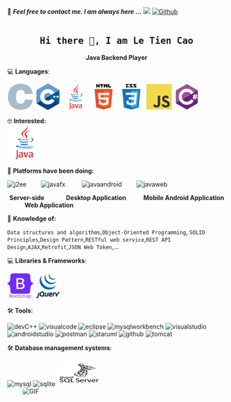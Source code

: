 <!--

## Complete list of github markdown emoji markup
https://gist.github.com/rxaviers/7360908

## technologies Icons 
https://simpleicons.org/

-->
📝 ***Feel free to contact me. I am always here ...*** <img src="https://media.giphy.com/media/WUlplcMpOCEmTGBtBW/giphy.gif" width="30">  [![Github](https://img.shields.io/github/followers/letiencao?label=Follow%20Me&style=social)](https://github.com/letiencao)
<br>
<br>

<h2 align='center'><samp><strong>Hi there 👋, I am Le Tien Cao</strong></samp></h2>
<p align='center'><strong>Java Backend Player</strong></p>

💻 **Languages**: <br>
<p align="left"> 
  <img src="https://raw.githubusercontent.com/devicons/devicon/master/icons/c/c-original.svg" alt="c" width="60" height="60"/>
  <img src="https://raw.githubusercontent.com/devicons/devicon/master/icons/cplusplus/cplusplus-original.svg" alt="cplusplus" width="60" height="60"/> 
  <img src="https://raw.githubusercontent.com/devicons/devicon/master/icons/java/java-original-wordmark.svg" alt="java" width="60" height="60"/> 
  <img src="https://raw.githubusercontent.com/devicons/devicon/master/icons/html5/html5-original-wordmark.svg" alt="html5" width="60" height="60"/> 
  <img src="https://raw.githubusercontent.com/devicons/devicon/master/icons/css3/css3-original-wordmark.svg" alt="css3" width="60" height="60"/> 
  <img src="https://raw.githubusercontent.com/devicons/devicon/master/icons/javascript/javascript-original.svg" alt="javascript" width="60" height="60"/> 
   <img src="https://raw.githubusercontent.com/devicons/devicon/master/icons/csharp/csharp-original.svg" alt="c#" width="60" height="60"/> 
  
 🤓 **Interested:** <br>
  <img src="https://raw.githubusercontent.com/devicons/devicon/master/icons/java/java-original-wordmark.svg" alt="java" width="80" height="80"/> 

🧐 **Platforms have been doing:**<br>
<p align="left"> 
 <img src="https://i.pinimg.com/originals/ec/be/4b/ecbe4b1deef8e7582f0959b1559e729f.png" alt="j2ee"  width="100" height="120"/><img width="30"/>
 <img src="https://upload.wikimedia.org/wikipedia/en/c/cc/JavaFX_Logo.png" alt="javafx" width="160" height="80"/> <img width="30"/>
 <img src="http://starbeamrainbowlabs.com/blog/images/20180326-java-android-banner.png" alt="javaandroid" width="160" height="80"/><img width="30"/>
   <img src="https://www.javaindia.in/blog/wp-content/uploads/2020/09/java-web-development.png" alt="javaweb" width="200" height="100"/>

 <p align="left"> 
   <img width="5"><strong>Server-side</strong><img width="50"><strong>Desktop Application</strong><img width="40"><strong>Mobile Android Application</strong><img width="40"><strong>Web Application</strong>


  
  
🧐 **Knowledge of:**<br>
  
`Data structures and algorithms`,`Object-Oriented Programming`, `SOLID Principles`,`Design Pattern`,`RESTful web service`,`REST API Design`,`AJAX`,`Retrofit`,`JSON Web Token`,...

💻 **Libraries & Frameworks**: <br>
<p align="left"> 
  <img src="https://raw.githubusercontent.com/devicons/devicon/master/icons/bootstrap/bootstrap-plain-wordmark.svg" alt="bootstrap" width="60" height="60"/>
  <img src="https://raw.githubusercontent.com/devicons/devicon/master/icons/jquery/jquery-original-wordmark.svg" alt="jquery" width="60" height="60"/> 

🛠️ **Tools**: <br>
<p align="left"> 
  <img src="https://icon-library.com/images/dev-icon/dev-icon-13.jpg" alt="devC++" width="60" height="60"/>
  <img src="https://res.cloudinary.com/canonical/image/fetch/f_auto,q_auto,fl_sanitize,c_fill,w_720/https://ubuntu.com/wp-content/uploads/c9f4/visualstudio_code-card.png" alt="visualcode" width="120" height="60"/> 
   <img src="https://www.logo.wine/a/logo/Eclipse_(software)/Eclipse_(software)-Logo.wine.svg" alt="eclipse" width="120" height="60"/> 
   <img src="https://www.logolynx.com/images/logolynx/57/57cadf44b4bfcb7d60d5d25412821c7a.jpeg" alt="mysqlworkbench" width="120" height="60"/> 
   <img src="https://encrypted-tbn0.gstatic.com/images?q=tbn:ANd9GcS5MUzrDa26L4GXi4P_6iNKkNuvmEq5izmFUw&usqp=CAU" alt="visualstudio" width="120" height="60"/> 
   <img src="https://www.androidpolice.com/wp-content/uploads/2020/10/10/android-studio-logo-hero_ITvLb9SXwyXu.png" alt="androidstudio" width="120" height="60"/> 
   <img src="https://www.vectorlogo.zone/logos/getpostman/getpostman-ar21.svg" alt="postman" width="120" height="60"/> 
   <img src="https://www.tutorialandexample.com/wp-content/uploads/2020/04/UML-Tools-1.png" alt="staruml" width="60" height="60"/>
   <img src="https://www.vectorlogo.zone/logos/github/github-ar21.svg" alt="github" width="120" height="60"/> 
   <img src="https://www.vectorlogo.zone/logos/apache_tomcat/apache_tomcat-ar21.svg" alt="tomcat" width="120" height="60"/> 
  

🛠️ **Database management systems**: <br>

<p align="left"> 
  <img src="https://www.vectorlogo.zone/logos/mysql/mysql-ar21.svg" alt="mysql" width="100" height="60"/> 
  <img src="https://www.vectorlogo.zone/logos/sqlite/sqlite-ar21.svg" alt="sqlite" width="100" height="60"/>
  <img src="https://raw.githubusercontent.com/devicons/devicon/master/icons/microsoftsqlserver/microsoftsqlserver-plain-wordmark.svg" alt="sqlserver" width="100" height="60"/> 
  


<!-- ✅  **GitHub Extra Pins**

[![ReadMe Card](https://github-readme-stats.vercel.app/api/pin/?username=ahmad-sawalqeh&repo=my_resume)](https://github.com/ahmad-sawalqeh/my_resume) -->

</br>
<img style="border-radius: 5px; margin: 0 0 5px 35px;" alt="GIF" width="320px" height="240px" src="https://miro.medium.com/max/875/1*Urc28sbnORGOW5oyohQ06g.gif" />
</p>
